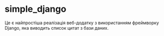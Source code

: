 # simple_django

Це є найпростіша реалізація веб-додатку з використанням фреймворку Django, яка виводить список цитат з бази даних.
